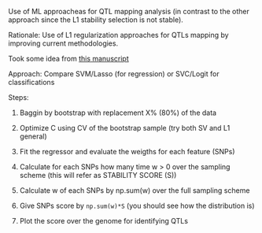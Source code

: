 Use of ML approacheas for QTL mapping analysis (in contrast to the other
approach since the L1 stability selection is not stable).

Rationale: Use of L1 regularization approaches for QTLs mapping by improving
current methodologies.

Took some idea from [this
manuscript](https://www.ncbi.nlm.nih.gov/pmc/articles/PMC5260053/)

Approach: Compare SVM/Lasso (for regression) or SVC/Logit for classifications

Steps:

1) Baggin by bootstrap with replacement X% (80%) of the data

2) Optimize C using CV of the bootstrap sample (try both SV and L1 general)

3) Fit the regressor and evaluate the weigths for each feature (SNPs)

4) Calculate for each SNPs how many time w > 0 over the sampling scheme (this will
refer as STABILITY SCORE (S))

5) Calculate w of each SNPs by np.sum(w) over the full sampling scheme

6) Give SNPs score by `np.sum(w)*S` (you should see how the distribution is)

7) Plot the score over the genome for identifying QTLs

